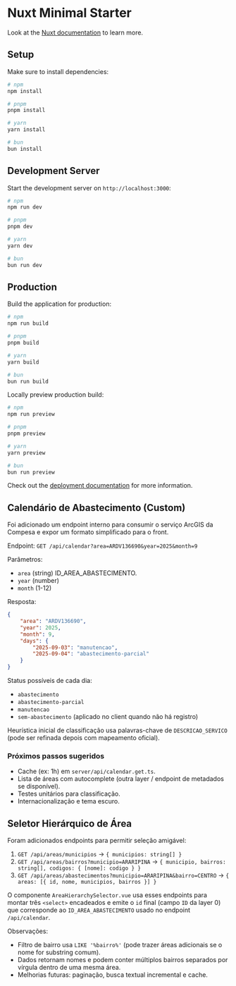 # Nuxt Minimal Starter

Look at the [Nuxt documentation](https://nuxt.com/docs/getting-started/introduction) to learn more.

## Setup

Make sure to install dependencies:

```bash
# npm
npm install

# pnpm
pnpm install

# yarn
yarn install

# bun
bun install
```

## Development Server

Start the development server on `http://localhost:3000`:

```bash
# npm
npm run dev

# pnpm
pnpm dev

# yarn
yarn dev

# bun
bun run dev
```

## Production

Build the application for production:

```bash
# npm
npm run build

# pnpm
pnpm build

# yarn
yarn build

# bun
bun run build
```

Locally preview production build:

```bash
# npm
npm run preview

# pnpm
pnpm preview

# yarn
yarn preview

# bun
bun run preview
```

Check out the [deployment documentation](https://nuxt.com/docs/getting-started/deployment) for more information.

## Calendário de Abastecimento (Custom)

Foi adicionado um endpoint interno para consumir o serviço ArcGIS da Compesa e expor um formato simplificado para o front.

Endpoint: `GET /api/calendar?area=ARDV136690&year=2025&month=9`

Parâmetros:
- `area` (string) ID_AREA_ABASTECIMENTO.
- `year` (number)
- `month` (1-12)

Resposta:
```json
{
	"area": "ARDV136690",
	"year": 2025,
	"month": 9,
	"days": {
		"2025-09-03": "manutencao",
		"2025-09-04": "abastecimento-parcial"
	}
}
```

Status possíveis de cada dia:
- `abastecimento`
- `abastecimento-parcial`
- `manutencao`
- `sem-abastecimento` (aplicado no client quando não há registro)

Heurística inicial de classificação usa palavras-chave de `DESCRICAO_SERVICO` (pode ser refinada depois com mapeamento oficial).

### Próximos passos sugeridos
- Cache (ex: 1h) em `server/api/calendar.get.ts`.
- Lista de áreas com autocomplete (outra layer / endpoint de metadados se disponível).
- Testes unitários para classificação.
- Internacionalização e tema escuro.

## Seletor Hierárquico de Área

Foram adicionados endpoints para permitir seleção amigável:

1. `GET /api/areas/municipios` -> `{ municipios: string[] }`
2. `GET /api/areas/bairros?municipio=ARARIPINA` -> `{ municipio, bairros: string[], codigos: { [nome]: codigo } }`
3. `GET /api/areas/abastecimentos?municipio=ARARIPINA&bairro=CENTRO` -> `{ areas: [{ id, nome, municipios, bairros }] }`

O componente `AreaHierarchySelector.vue` usa esses endpoints para montar três `<select>` encadeados e emite o `id` final (campo `ID` da layer 0) que corresponde ao `ID_AREA_ABASTECIMENTO` usado no endpoint `/api/calendar`.

Observações:
- Filtro de bairro usa `LIKE '%bairro%'` (pode trazer áreas adicionais se o nome for substring comum).
- Dados retornam nomes e podem conter múltiplos bairros separados por vírgula dentro de uma mesma área.
- Melhorias futuras: paginação, busca textual incremental e cache.

